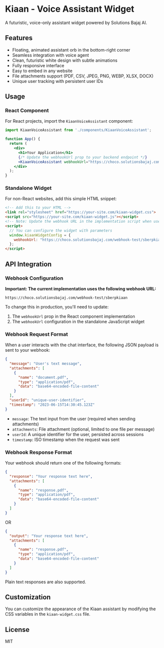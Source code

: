 
# Kiaan - Voice Assistant Widget

A futuristic, voice-only assistant widget powered by Solutions Bajaj AI.

## Features

- Floating, animated assistant orb in the bottom-right corner
- Seamless integration with voice agent
- Clean, futuristic white design with subtle animations
- Fully responsive interface
- Easy to embed in any website
- File attachments support (PDF, CSV, JPEG, PNG, WEBP, XLSX, DOCX)
- Unique user tracking with persistent user IDs

## Usage

### React Component

For React projects, import the `KiaanVoiceAssistant` component:

```jsx
import KiaanVoiceAssistant from './components/KiaanVoiceAssistant';

function App() {
  return (
    <div>
      <h1>Your Application</h1>
      {/* Update the webhookUrl prop to your backend endpoint */}
      <KiaanVoiceAssistant webhookUrl="https://choco.solutionsbajaj.com/webhook-test/sberpkiaan" />
    </div>
  );
}
```

### Standalone Widget

For non-React websites, add this simple HTML snippet:

```html
<!-- Add this to your HTML -->
<link rel="stylesheet" href="https://your-site.com/kiaan-widget.css">
<script src="https://your-site.com/kiaan-widget.js"></script>
<!-- Note: Update the webhook URL in the implementation script when used in production -->
<script>
  // You can configure the widget with parameters
  window.kiaanWidgetConfig = {
    webhookUrl: "https://choco.solutionsbajaj.com/webhook-test/sberpkiaan"
  };
</script>
```

## API Integration

### Webhook Configuration

**Important: The current implementation uses the following webhook URL:**
```
https://choco.solutionsbajaj.com/webhook-test/sberpkiaan
```

To change this in production, you'll need to update:
1. The `webhookUrl` prop in the React component implementation
2. The `webhookUrl` configuration in the standalone JavaScript widget

### Webhook Request Format

When a user interacts with the chat interface, the following JSON payload is sent to your webhook:

```json
{
  "message": "User's text message",
  "attachments": [
    {
      "name": "document.pdf",
      "type": "application/pdf",
      "data": "base64-encoded-file-content"
    }
  ],
  "userId": "unique-user-identifier",
  "timestamp": "2023-06-15T14:30:45.123Z"
}
```

- `message`: The text input from the user (required when sending attachments)
- `attachments`: File attachment (optional, limited to one file per message)
- `userId`: A unique identifier for the user, persisted across sessions
- `timestamp`: ISO timestamp when the request was sent

### Webhook Response Format

Your webhook should return one of the following formats:

```json
{
  "response": "Your response text here",
  "attachments": [
    {
      "name": "response.pdf",
      "type": "application/pdf",
      "data": "base64-encoded-file-content"
    }
  ]
}
```

OR

```json
{
  "output": "Your response text here",
  "attachments": [
    {
      "name": "response.pdf",
      "type": "application/pdf",
      "data": "base64-encoded-file-content"
    }
  ]
}
```

Plain text responses are also supported.

## Customization

You can customize the appearance of the Kiaan assistant by modifying the CSS variables in the `kiaan-widget.css` file.

## License

MIT
